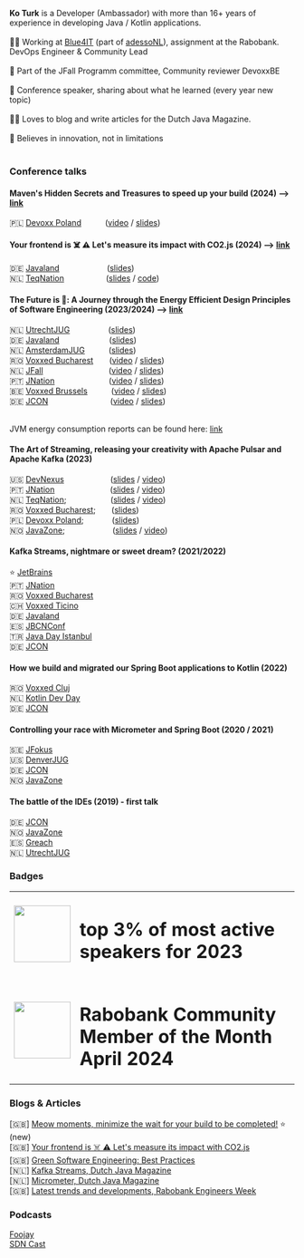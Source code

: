 <b>Ko Turk</b> is a Developer (Ambassador) with more than 16+ years of experience in developing Java / Kotlin applications.<br><br>
      🧑‍💻 Working at [Blue4IT](https://www.blue4it.nl/) (part of [adessoNL](https://www.adesso.nl/en/index-5.jsp)), assignment at the Rabobank. DevOps Engineer & Community Lead<br><br>
      👥 Part of the JFall Programm committee, Community reviewer DevoxxBE<br><br>
      🎤 Conference speaker, sharing about what he learned (every year new topic)<br><br>
      ✍🏻 Loves to blog and write articles for the Dutch Java Magazine.<br><br>
      🤔 Believes in innovation, not in limitations<br><br>

### Conference talks

#### Maven's Hidden Secrets and Treasures to speed up your build (2024) --> [link](abstract_mvn.md)
🇵🇱 [Devoxx Poland](https://devoxx.pl/schedule/)&emsp;&emsp;&emsp;([video](https://www.youtube.com/watch?v=qPotZV5i1zw&t=43s) / [slides](https://github.com/KoTurk/DevoxxPoland/blob/master/presentation/DevoxxPoland_slides.pdf))<br>

#### Your frontend is ☠️ ⚠️ Let's measure its impact with CO2.js (2024) --> [link](abstract_co2js.md)
🇩🇪 [Javaland](https://my.doag.org/events/javaland/2024/agenda/#eventDay.1712700000)&emsp;&emsp;&emsp;&emsp;&emsp;&emsp;([slides](https://docs.google.com/presentation/d/1qF0Sz_aPbK7DmC4VpCFKfZaU3KgwENkJYXbDSS63usA/edit?usp=sharing))<br>
🇳🇱 [TeqNation](https://conference.teqnation.com/timetable)&emsp;&emsp;&emsp;&emsp;&emsp;&nbsp;([slides](https://docs.google.com/presentation/d/1u51D0s5iN6YE8G9VwbPk05rkzcy1xJtCbXApWa6bFPw/edit?usp=sharing) / [code](https://github.com/KoTurk/KoTurk/tree/main/GreenCoding))<br>

#### The Future is 💚: A Journey through the Energy Efficient Design Principles of Software Engineering (2023/2024) --> [link](abstract_JVMEnergy.md)
🇳🇱 [UtrechtJUG](https://my.doag.org/events/javaland/2024/agenda/#eventDay.1712613600)&emsp;&emsp;&emsp;&emsp;&nbsp;&nbsp;&nbsp;([slides](https://docs.google.com/presentation/d/1qmcVnz_v3IgYFr3KsiXZql_f0v4Zurvunxeze9aPiEI/edit?usp=sharing))<br>
🇩🇪 [Javaland](https://my.doag.org/events/javaland/2024/agenda/#eventDay.1712700000)&emsp;&emsp;&emsp;&emsp;&emsp;&emsp;&nbsp;([slides](https://docs.google.com/presentation/d/1FhMQdTfoVYyq-JNkW_G0X9ZAuVGyUKtH2FOKr7KFplk/edit?usp=sharing))<br>
🇳🇱 [AmsterdamJUG](https://www.meetup.com/amsterdam-java-user-group/events/299589593/)&emsp;&emsp;&emsp;([slides](https://docs.google.com/presentation/d/1q3Arqh9hE6dGP4QLiOrqHx2H8fOo4sCrlIUTfQFgt0c/edit?usp=sharing))<br>
🇷🇴 [Voxxed Bucharest](https://romania.voxxeddays.com/talk/?id=2809)&emsp;&emsp;([video](https://youtu.be/y7ZJ-XpdjNg?si=24tQKiCmRQ0aq293) / [slides](https://docs.google.com/presentation/d/1mrNYrZxQcC36Lou5rlwYKIx-Rm6cidyW4NEEBLpcJgM/edit?usp=sharing))<br>
🇳🇱 [JFall](https://www.linkedin.com/posts/ko-turk-b271b929_java-jvm-maven-activity-7128687768913764352-BZLQ)&emsp;&emsp;&emsp;&emsp;&emsp;&emsp;&emsp;&emsp;&nbsp;([video](https://youtu.be/97xelmmdwGQ?si=-IgCq02oCmlzrNtq) / [slides](https://docs.google.com/presentation/d/1NXnwjayEtsLhsQ7azO-BbF0ahdPeZsquFHoLJnByq_U/edit?usp=sharing))<br>
🇵🇹 [JNation](https://2023.jnation.pt/schedule/)&emsp;&emsp;&emsp;&emsp;&emsp;&emsp;&nbsp;&nbsp;&nbsp;([video](https://www.youtube.com/watch?v=47MlhUgJIKA) / [slides](https://docs.google.com/presentation/d/1TKiBgtkQDN__IvTcTrzi5KSHGuJhYAkK8u980gucSKA/edit?usp=sharing))<br>
🇧🇪 [Voxxed Brussels](https://twitter.com/VoxxedBrussels/status/1660997178725216257)&emsp;&emsp;&emsp;([video](https://www.youtube.com/watch?v=zigwUR9fisY) / [slides](https://docs.google.com/presentation/d/1-gheOlzjlobHXlEFN-pQWJ291mgIFpVIWV9psh6yE9I/edit?usp=sharing))<br>
🇩🇪 [JCON](https://jconeurope2023.sched.com/event/1K7g3/create-an-eco-friendly-world-with-green-software-engineering)&emsp;&emsp;&emsp;&emsp;&emsp;&emsp;&emsp;&nbsp;&nbsp;&nbsp;([video](https://youtu.be/LlgUjnSU1RQ?si=fjD-jkhHGsl62d2y) / [slides](https://docs.google.com/presentation/d/1A0gfS9FE2sAmFtywx4hn7FcGwMROyQXUl2CDhv1wuK8/edit?usp=sharing))<br><br>

JVM energy consumption reports can be found here: [link](https://github.com/ionutbalosin/jvm-energy-consumption) 

#### The Art of Streaming, releasing your creativity with Apache Pulsar and Apache Kafka  (2023)
🇺🇸 [DevNexus](https://www.youtube.com/watch?v=m2GhQ9wlSns)&emsp;&emsp;&emsp;&emsp;&emsp;&nbsp;&nbsp;&nbsp;([slides](https://docs.google.com/presentation/d/1dQ4yN-MveaEM4kOGP6VWHWqiAyuZC9Y92OsotOqnrfo/edit?usp=sharing) / [video](https://youtu.be/m2GhQ9wlSns?si=c1DhUvyI7-HAsXXy))<br>
🇵🇹 [JNation](https://www.youtube.com/watch?v=4xjsYvFZHlM)&emsp;&emsp;&emsp;&emsp;&emsp;&emsp;&emsp;([slides](https://docs.google.com/presentation/d/1_rVN9sQgES3jfiv3MiiKR01DeVLSZjPBg_pWgHM0jW0/edit?usp=sharing) / [video](https://youtu.be/4xjsYvFZHlM?si=P46A5wGd-tFJQEuB))<br>
🇳🇱 [TeqNation](https://www.youtube.com/watch?v=iC5gILgk98s);&emsp;&emsp;&emsp;&emsp;&emsp;&nbsp;&nbsp;([slides](https://docs.google.com/presentation/d/1KDZem-WGwphKjKJ99YceEN-QDEeeE7uvD2hTcfsOyzE/edit?usp=sharing) / [video](https://youtu.be/iC5gILgk98s?si=MsO0ac_I6DKLfoKI))<br>
🇷🇴 [Voxxed Bucharest](https://www.youtube.com/watch?v=hOMlGZtJc0g);&emsp;&emsp;([slides](https://docs.google.com/presentation/d/1sRo7EG816JtjvKxF2NymS8pLunH2Ke4284BX_WDgUIE/edit?usp=sharing))<br>
🇵🇱 [Devoxx Poland](https://devoxx.pl/talk-details/?id=2213);&emsp;&emsp;&emsp;&nbsp;&nbsp;([slides](https://docs.google.com/presentation/d/1MCA-Q88lMup9KGIa0B7uNWbdpQpm8c1Oc-LLEpNjPwM/edit?usp=sharing))<br>
🇳🇴 [JavaZone](https://2023.javazone.no/program/4f17861c-bb56-4545-a690-fe4420d4ffd1);&emsp;&emsp;&emsp;&emsp;&emsp;&emsp;([slides](https://docs.google.com/presentation/d/1-WJv08KNlxNO8MgX2m0V-pJpr30ynSAiaQVwrKinlao/edit?usp=sharing) / [video](https://2023.javazone.no/program/4f17861c-bb56-4545-a690-fe4420d4ffd1))<br>

#### Kafka Streams, nightmare or sweet dream? (2021/2022)
⭐️ [JetBrains](https://www.youtube.com/watch?v=HlNUUtU_AsM)<br>
🇵🇹 [JNation](https://youtu.be/0NVA_Cp5jeI)<br>
🇷🇴 [Voxxed Bucharest](https://youtu.be/uWkFeUKNXbI)<br>
🇨🇭 [Voxxed Ticino](https://voxxeddays.com/ticino/talk-details/?id=2612)<br>
🇩🇪 [Javaland](https://shop.doag.org/events/javaland/2023/agenda/#eventDay.all%23textSearch.Ko%20turk)<br>
🇪🇸 [JBCNConf](https://www.jbcnconf.com/2022/infoTalk.html?id=61fd71544fc8140baaa031be)<br>
🇹🇷 [Java Day Istanbul](https://www.javaday.istanbul/speaker-ko-turk)<br>
🇩🇪 [JCON](https://www.youtube.com/watch?v=CaDnqhBSiD4)

#### How we build and migrated our Spring Boot applications to Kotlin (2022)
🇷🇴 [Voxxed Cluj](https://www.youtube.com/watch?v=wdj-AzLXpz8&ab_channel=Devoxx)<br>
🇳🇱 [Kotlin Dev Day](https://www.youtube.com/watch?v=J1X9CCgswI0)<br>
🇩🇪 [JCON](https://www.youtube.com/watch?v=QNdPuN9ZgQQ)<br>

#### Controlling your race with Micrometer and Spring Boot (2020 / 2021)
🇸🇪 [JFokus](https://www.youtube.com/watch?v=wkROG7Cwf-M)<br>
🇺🇸 [DenverJUG](https://www.youtube.com/watch?v=kqNMOJRfGIg)<br>
🇩🇪 [JCON](https://www.youtube.com/watch?v=bXiU1Az9x9g)<br>
🇳🇴 [JavaZone](https://vimeo.com/669150573)<br>

#### The battle of the IDEs (2019) - first talk
🇩🇪 [JCON](https://www.youtube.com/watch?v=ImsRsX-xgto)<br>
🇳🇴 [JavaZone](https://vimeo.com/360821586)<br>
🇪🇸 [Greach](https://www.youtube.com/watch?v=-_XgHORQuJ8)<br>
🇳🇱 [UtrechtJUG](https://www.youtube.com/watch?v=et0nQHjE8x0)<br>


### Badges
<table>
  <tr>
    <td style="border: 0">
          <a href="https://sessionize.com/ko-turk/#speaker"><img src="https://github.com/KoTurk/KoTurk/assets/43384384/4c019e58-1e4e-42a7-848d-59887e344413" width="100"></a></td>
    <td><h1>top 3% of most active speakers for 2023</h1></td>
  </tr>
  <tr>
    <td style="border: 0">
          <a href="https://sessionize.com/ko-turk/#speaker"><img src="https://github.com/KoTurk/KoTurk/blob/main/community_member.jpeg" width="100"></a></td>
    <td><h1>Rabobank Community Member of the Month April 2024</h1></td>
  </tr>
</table>

### Blogs & Articles
[🇬🇧] [Meow moments, minimize the wait for your build to be completed!](https://www.adesso.nl/en/news/blog/meow-moments-minimize-the-wait-for-your-build-to-be-completed.jsp) ⭐️ (new)<br>
[🇬🇧] [Your frontend is ☠️ ⚠️ Let's measure its impact with CO2.js](https://www.adesso.nl/en/news/blog/your-frontend-is-let-s-measure-its-impact-with-co2-js.jsp)<br>
[🇬🇧] [Green Software Engineering: Best Practices](https://www.adesso.nl/en/news/blog/green-software-engineering-best-practices.jsp)<br>
[🇳🇱] [Kafka Streams, Dutch Java Magazine](https://github.com/KoTurk/Kafka/blob/main/NLJUG/magazine/JavaMagazine.pdf)<br>
[🇳🇱] [Micrometer, Dutch Java Magazine](https://github.com/KoTurk/Micrometer/blob/master/NLJUG/JavaMagazine.pdf)<br>
[🇬🇧] [Latest trends and developments, Rabobank Engineers Week](https://rabobank.jobs/en/techblog/culture-leadership/engineers-week/)

### Podcasts
[Foojay](https://www.youtube.com/live/hodqxfIjvhY?si=uUpWlVhTJO5ehffT)<br>
[SDN Cast](https://youtu.be/l0cYi7TJ2-8?si=OrvYRWTjHYBq-1Md)<br>
